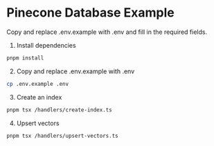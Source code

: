 # Pinecone Database Example

Copy and replace .env.example with .env and fill in the required fields.

1. Install dependencies

```bash
pnpm install
```

2. Copy and replace .env.example with .env

```bash
cp .env.example .env
```

3. Create an index

```bash
pnpm tsx /handlers/create-index.ts
```

4. Upsert vectors

```bash
pnpm tsx /handlers/upsert-vectors.ts
```

